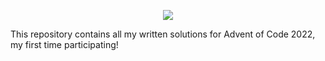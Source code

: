 <p align="center"><img src="https://user-images.githubusercontent.com/90986300/205115768-06138681-f42d-4bb0-9aaf-80a26e3e030d.png"></img></p>

This repository contains all my written solutions for Advent of Code 2022, my first time participating!
